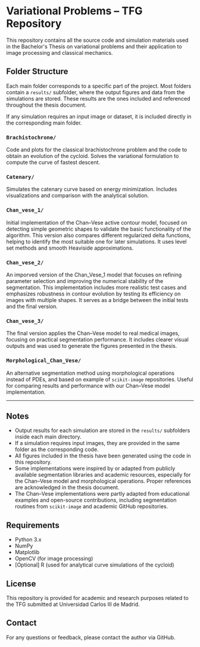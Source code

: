 # Variational Problems – TFG Repository

This repository contains all the source code and simulation materials used in the Bachelor's Thesis on variational problems and their application to image processing and classical mechanics.

## Folder Structure

Each main folder corresponds to a specific part of the project. Most folders contain a `results/` subfolder, where the output figures and data from the simulations are stored. These results are the ones included and referenced throughout the thesis document.

If any simulation requires an input image or dataset, it is included directly in the corresponding main folder.

### `Brachistochrone/`
Code and plots for the classical brachistochrone problem and the code to obtain an evolution of the cycloid. Solves the variational formulation to compute the curve of fastest descent.

### `Catenary/`
Simulates the catenary curve based on energy minimization. Includes visualizations and comparison with the analytical solution.

### `Chan_vese_1/`
Initial implementation of the Chan–Vese active contour model, focused on detecting simple geometric shapes to validate the basic functionality of the algorithm. This version also compares different regularized delta functions, helping to identify the most suitable one for later simulations. It uses level set methods and smooth Heaviside approximations.

### `Chan_vese_2/`
An imporved version of the Chan_Vese_1 model that focuses on refining parameter selection and improving the numerical stability of the segmentation. This implementation includes more realistic test cases and emphasizes robustness in contour evolution by testing its efficiency on images with multiple shapes. It serves as a bridge between the initial tests and the final version.

### `Chan_vese_3/`
The final version applies the Chan–Vese model to real medical images, focusing on practical segmentation performance. It includes clearer visual outputs and was used to generate the figures presented in the thesis.

### `Morphological_Chan_Vese/`
An alternative segmentation method using morphological operations instead of PDEs, and based on example of `scikit-image` repositories. Useful for comparing results and performance with our Chan–Vese model implementation.

---

## Notes

- Output results for each simulation are stored in the `results/` subfolders inside each main directory.
- If a simulation requires input images, they are provided in the same folder as the corresponding code.
- All figures included in the thesis have been generated using the code in this repository.
- Some implementations were inspired by or adapted from publicly available segmentation libraries and academic resources, especially for the Chan–Vese model and morphological operations. Proper references are acknowledged in the thesis document.
- The Chan–Vese implementations were partly adapted from educational examples and open-source contributions, including segmentation routines from `scikit-image` and academic GitHub repositories.

## Requirements
- Python 3.x
- NumPy
- Matplotlib
- OpenCV (for image processing)
- [Optional] R (used for analytical curve simulations of the cycloid)

## License
This repository is provided for academic and research purposes related to the TFG submitted at Universidad Carlos III de Madrid.

## Contact
For any questions or feedback, please contact the author via GitHub.

